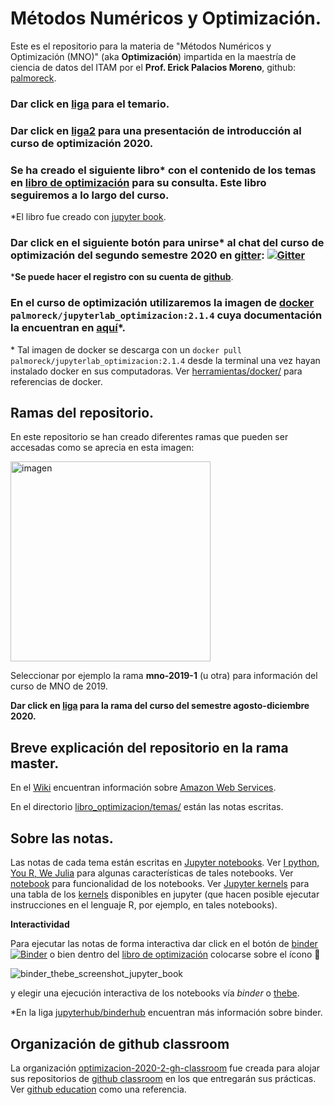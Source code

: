 # Métodos Numéricos y Optimización.

Este es el repositorio para la materia de "Métodos Numéricos y Optimización (MNO)"  (aka **Optimización**) impartida en la maestría de ciencia de datos del ITAM por el **Prof. Erick Palacios Moreno**, github: [palmoreck](https://github.com/palmoreck).

### Dar click en [liga](https://drive.google.com/file/d/1dj7bU5uN_ngEhUxhKL9YzCfPGLVc8Z0j/view?usp=sharing) para el temario.

### Dar click en [liga2](https://hackmd.io/@palmoreck/Hkr5rVQ-v) para una presentación de introducción al curso de optimización 2020.

### Se ha creado el siguiente libro\* con el contenido de los temas en [libro de optimización](https://itam-ds.github.io/analisis-numerico-computo-cientifico/) para su consulta. Este libro seguiremos a lo largo del curso.

\*El libro fue creado con [jupyter book](https://jupyterbook.org/intro.html).

### Dar click en el siguiente botón para unirse\* al chat del curso de optimización del segundo semestre 2020 en [gitter](https://gitter.im/): [![Gitter](https://badges.gitter.im/optimizacion-2020-2/community.svg)](https://gitter.im/optimizacion-2020-2/community?utm_source=badge&utm_medium=badge&utm_campaign=pr-badge)

\***Se puede hacer el registro con su cuenta de [github](https://github.com/)**.

### En el curso de optimización utilizaremos la imagen de [docker](https://www.docker.com/) `palmoreck/jupyterlab_optimizacion:2.1.4` cuya documentación la encuentran en [aquí](https://github.com/palmoreck/dockerfiles/tree/master/jupyterlab/optimizacion)\*. 

\* Tal imagen de docker se descarga con un `docker pull palmoreck/jupyterlab_optimizacion:2.1.4` desde la terminal una vez hayan instalado docker en sus computadoras. Ver [herramientas/docker/](https://github.com/ITAM-DS/Propedeutico/tree/master/herramientas/docker) para referencias de docker.


## Ramas del repositorio.

En este repositorio se han creado diferentes ramas que pueden ser accesadas como se aprecia en esta imagen:

<img width="320" alt="imagen" src="https://user-images.githubusercontent.com/3290689/89128008-f69fe880-d4b7-11ea-8657-e37eeda089eb.png">

Seleccionar por ejemplo la rama **mno-2019-1** (u otra) para información del curso de MNO de 2019.

**Dar click en [liga]() para la rama del curso del semestre agosto-diciembre 2020.**


## Breve explicación del repositorio en la rama master.

En el [Wiki](https://github.com/ITAM-DS/analisis-numerico-computo-cientifico/wiki) encuentran información sobre [Amazon Web Services](https://aws.amazon.com/es/).

En el directorio [libro_optimizacion/temas/](libro_optimizacion/temas/) están las notas escritas. 

## Sobre las notas. 

Las notas de cada tema están escritas en [Jupyter notebooks](https://jupyter.org/). Ver [I python, You R, We Julia](https://blog.jupyter.org/i-python-you-r-we-julia-baf064ca1fb6) para algunas características de tales notebooks. Ver [notebook](https://jupyterlab.readthedocs.io/en/stable/user/notebook.html) para funcionalidad de los notebooks. Ver [Jupyter kernels](https://github.com/jupyter/jupyter/wiki/Jupyter-kernels) para una tabla de los [kernels](https://jupyter.readthedocs.io/en/latest/install-kernel.html) disponibles en jupyter (que hacen posible ejecutar instrucciones en el lenguaje R, por ejemplo, en tales notebooks).

**Interactividad**

Para ejecutar las notas de forma interactiva dar click en el botón de [binder](https://mybinder.org/) [![Binder](https://mybinder.org/badge_logo.svg)](https://mybinder.org/v2/gh/palmoreck/dockerfiles-for-binder/jupyterlab_optimizacion?urlpath=lab/tree/analisis-numerico-computo-cientifico/) o bien dentro del [libro de optimización](https://itam-ds.github.io/analisis-numerico-computo-cientifico/) colocarse sobre el ícono :rocket: 

![binder_thebe_screenshot_jupyter_book](https://user-images.githubusercontent.com/3290689/89106057-42855b80-d3ec-11ea-8519-97f32b66570d.png)

y elegir una ejecución interactiva de los notebooks vía *binder* o [thebe](https://github.com/executablebooks/thebe).

\*En la liga [jupyterhub/binderhub](https://github.com/jupyterhub/binderhub) encuentran más información sobre binder.


## Organización de github classroom

La organización [optimizacion-2020-2-gh-classroom](https://github.com/optimizacion-2020-2-gh-classroom) fue creada para alojar sus repositorios de [github classroom](https://classroom.github.com/) en los que entregarán sus prácticas. Ver [github education](https://github.com/education) como una referencia.